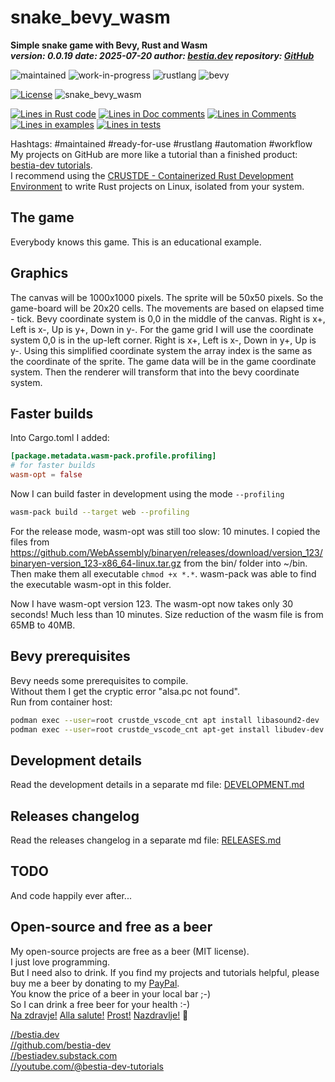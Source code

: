 <!-- markdownlint-disable MD041 -->
[//]: # (auto_md_to_doc_comments segment start A)

# snake_bevy_wasm

[//]: # (auto_cargo_toml_to_md start)

**Simple snake game with Bevy, Rust and Wasm**  
***version: 0.0.19 date: 2025-07-20 author: [bestia.dev](https://bestia.dev) repository: [GitHub](https://github.com/bestia-dev/snake_bevy_wasm)***

 ![maintained](https://img.shields.io/badge/maintained-green)
 ![work-in-progress](https://img.shields.io/badge/work_in_progress-yellow)
 ![rustlang](https://img.shields.io/badge/rustlang-orange)
 ![bevy](https://img.shields.io/badge/bevy-orange)

[//]: # (auto_cargo_toml_to_md end)

 [![License](https://img.shields.io/badge/license-MIT-blue.svg)](https://github.com/bestia-dev/snake_bevy_wasm/blob/master/LICENSE)
 ![snake_bevy_wasm](https://bestia.dev/webpage_hit_counter/get_svg_image/1481465721.svg)

[//]: # (auto_lines_of_code start)
[![Lines in Rust code](https://img.shields.io/badge/Lines_in_Rust-174-green.svg)](https://github.com/bestia-dev/snake_bevy_wasm/)
[![Lines in Doc comments](https://img.shields.io/badge/Lines_in_Doc_comments-104-blue.svg)](https://github.com/bestia-dev/snake_bevy_wasm/)
[![Lines in Comments](https://img.shields.io/badge/Lines_in_comments-25-purple.svg)](https://github.com/bestia-dev/snake_bevy_wasm/)
[![Lines in examples](https://img.shields.io/badge/Lines_in_examples-0-yellow.svg)](https://github.com/bestia-dev/snake_bevy_wasm/)
[![Lines in tests](https://img.shields.io/badge/Lines_in_tests-0-orange.svg)](https://github.com/bestia-dev/snake_bevy_wasm/)

[//]: # (auto_lines_of_code end)

Hashtags: #maintained #ready-for-use #rustlang #automation #workflow  
My projects on GitHub are more like a tutorial than a finished product: [bestia-dev tutorials](https://github.com/bestia-dev/tutorials_rust_wasm).  
I recommend using the [CRUSTDE - Containerized Rust Development Environment](https://github.com/CRUSTDE-ContainerizedRustDevEnv/crustde_cnt_img_pod) to write Rust projects on Linux, isolated from your system.  

## The game

Everybody knows this game. This is an educational example.

## Graphics

The canvas will be 1000x1000 pixels. The sprite will be 50x50 pixels. So the game-board will be 20x20 cells.
The movements are based on elapsed time - tick.
Bevy coordinate system is 0,0 in the middle of the canvas. Right is x+, Left is x-, Up is y+, Down in y-.
For the game grid I will use the coordinate system 0,0 is in the up-left corner. Right is x+, Left is x-, Down in y+, Up is y-.
Using this simplified coordinate system the array index is the same as the coordinate of the sprite.
The game data will be in the game coordinate system. Then the renderer will transform that into the bevy coordinate system.
 

## Faster builds

Into Cargo.toml I added:

```toml
[package.metadata.wasm-pack.profile.profiling]
# for faster builds
wasm-opt = false
```

Now I can build faster in development using the mode `--profiling`

```bash
wasm-pack build --target web --profiling
```

For the release mode, wasm-opt was still too slow: 10 minutes.
I copied the files from <https://github.com/WebAssembly/binaryen/releases/download/version_123/binaryen-version_123-x86_64-linux.tar.gz> from the bin/ folder into ~/bin. Then make them all executable `chmod +x *.*`. wasm-pack was able to find the executable wasm-opt in this folder.  

Now I have wasm-opt version 123.
The wasm-opt now takes only 30 seconds! Much less than 10 minutes.
Size reduction of the wasm file is from 65MB to 40MB.

## Bevy prerequisites

Bevy needs some prerequisites to compile.  
Without them I get the cryptic error "alsa.pc not found".  
Run from container host:

```bash
podman exec --user=root crustde_vscode_cnt apt install libasound2-dev
podman exec --user=root crustde_vscode_cnt apt-get install libudev-dev
```



## Development details

Read the development details in a separate md file:
[DEVELOPMENT.md](DEVELOPMENT.md)

## Releases changelog

Read the releases changelog in a separate md file:
[RELEASES.md](RELEASES.md)

## TODO

And code happily ever after...

## Open-source and free as a beer

My open-source projects are free as a beer (MIT license).  
I just love programming.  
But I need also to drink. If you find my projects and tutorials helpful, please buy me a beer by donating to my [PayPal](https://paypal.me/LucianoBestia).  
You know the price of a beer in your local bar ;-)  
So I can drink a free beer for your health :-)  
[Na zdravje!](https://translate.google.com/?hl=en&sl=sl&tl=en&text=Na%20zdravje&op=translate) [Alla salute!](https://dictionary.cambridge.org/dictionary/italian-english/alla-salute) [Prost!](https://dictionary.cambridge.org/dictionary/german-english/prost) [Nazdravlje!](https://matadornetwork.com/nights/how-to-say-cheers-in-50-languages/) 🍻

[//bestia.dev](https://bestia.dev)  
[//github.com/bestia-dev](https://github.com/bestia-dev)  
[//bestiadev.substack.com](https://bestiadev.substack.com)  
[//youtube.com/@bestia-dev-tutorials](https://youtube.com/@bestia-dev-tutorials)  

[//]: # (auto_md_to_doc_comments segment end A)
